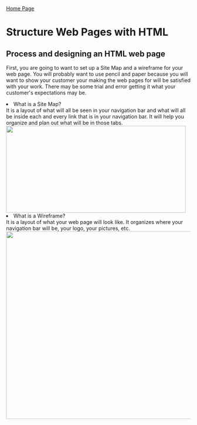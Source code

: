 [Home Page](README.md)

<!DOCTYPE html>
<html>
    <h1>Structure Web Pages with HTML</h1>
    <body>
    <h2>Process and designing an HTML web page</h2>
    <p> 
    First, you are going to want to set up a Site Map and a wireframe for your web page. You will probably want to use pencil and paper because you will want to show your customer your making the web pages for will be satisfied with your work. There may be some trial and error getting it what your customer's expectations may be. 
    <li>What is a Site Map?</li>
    <aritcle>It is a layout of what will all be seen in your navigation bar and what will all be inside each and every link that is in your navigation bar. It will help you organize and plan out what will be in those tabs.</article>
     <img src="https://miro.medium.com/max/490/0*fmTh6pyS31Q3ShmG.jpg" width="490" height="237">
    <li> What is a Wireframe?</li>
    <article>It is a layout of what your web page will look like. It organizes where your navigation bar will be, your logo, your pictures, etc.</article>
     <img src="https://moqups.com/blog/wp-content/uploads/2020/02/Screen4b.png" width="512" height="512">
    </p>
    </body>
</html>